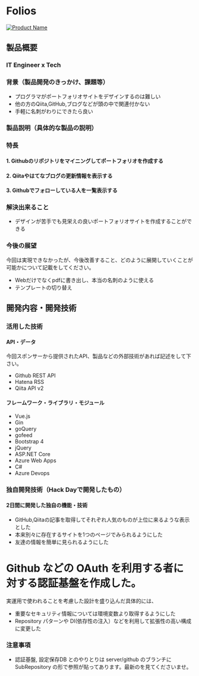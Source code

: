 # Folios

[![Product Name](image.png)](https://www.youtube.com/watch?v=rwhL1l9rNwk)

## 製品概要
### IT Engineer x Tech
### 背景（製品開発のきっかけ、課題等）
- プログラマがポートフォリオサイトをデザインするのは難しい
- 他の方のQiita,GitHub,ブログなどが頭の中で関連付かない
- 手軽に名刺がわりにできたら良い

### 製品説明（具体的な製品の説明）

### 特長

#### 1. Githubのリポジトリをマイニングしてポートフォリオを作成する

#### 2. Qiitaやはてなブログの更新情報を表示する

#### 3. Githubでフォローしている人を一覧表示する


### 解決出来ること
- デザインが苦手でも見栄えの良いポートフォリオサイトを作成することができる

### 今後の展望
今回は実現できなかったが、今後改善すること、どのように展開していくことが可能かについて記載をしてください。
- Webだけでなくpdfに書き出し、本当の名刺のように使える
- テンプレートの切り替え

## 開発内容・開発技術
### 活用した技術
#### API・データ
今回スポンサーから提供されたAPI、製品などの外部技術があれば記述をして下さい。
* Github REST API
* Hatena RSS
* Qiita API v2

#### フレームワーク・ライブラリ・モジュール
* Vue.js
* Gin
* goQuery
* gofeed
* Bootstrap 4
* jQuery
* ASP.NET Core
* Azure Web Apps
* C#
* Azure Devops

### 独自開発技術（Hack Dayで開発したもの）
#### 2日間に開発した独自の機能・技術
* GitHub,Qiitaの記事を取得してそれぞれ人気のものが上位に来るような表示とした
* 本来別々に存在するサイトを1つのページでみられるようにした
* 友達の情報を簡単に見られるようにした

# Github などの OAuth を利用する者に対する認証基盤を作成した。

実運用で使われることを考慮した設計を盛り込んだ具体的には、
- 重要なセキュリティ情報については環境変数より取得するようにした
- Repository パターンや DI(依存性の注入）などを利用して拡張性の高い構成に変更した

### 注意事項
- 認証基盤, 設定保存DB とのやりとりは server/github のブランチにSubRepository の形で参照が貼ってあります。最新のを見てくださいませ。
